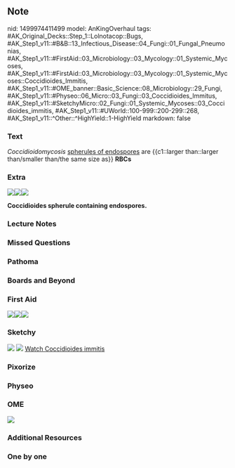 ## Note
nid: 1499974411499
model: AnKingOverhaul
tags: #AK_Original_Decks::Step_1::Lolnotacop::Bugs, #AK_Step1_v11::#B&B::13_Infectious_Disease::04_Fungi::01_Fungal_Pneumonias, #AK_Step1_v11::#FirstAid::03_Microbiology::03_Mycology::01_Systemic_Mycoses, #AK_Step1_v11::#FirstAid::03_Microbiology::03_Mycology::01_Systemic_Mycoses::Coccidioides_Immitis, #AK_Step1_v11::#OME_banner::Basic_Science::08_Microbiology::29_Fungi, #AK_Step1_v11::#Physeo::06_Micro::03_Fungi::03_Coccidioides_Immitus, #AK_Step1_v11::#SketchyMicro::02_Fungi::01_Systemic_Mycoses::03_Coccidioides_immitis, #AK_Step1_v11::#UWorld::100-999::200-299::268, #AK_Step1_v11::^Other::^HighYield::1-HighYield
markdown: false

### Text
<i>Coccidioidomycosis</i> <u>spherules of endospores</u> are
{{c1::larger than::larger than/smaller than/the same size as}}
<b>RBCs</b>

### Extra
<img src="paste-38521561678224.jpg"><img src=
"paste-38886633898212.jpg"><img src="paste-6107443495399.jpg">
<div>
  <b>Coccidioides spherule containing endospores.</b>
</div>

### Lecture Notes


### Missed Questions


### Pathoma


### Boards and Beyond


### First Aid
<img src="paste-387191301734403.jpg"><img src=
"paste-67f306a0e295212fffdceb5b5e7278bf843ddc10.jpg"><img src=
"paste-543394967322627.jpg">

### Sketchy
<img src="paste-543356312616963.jpg"> <img src=
"paste-26b18aa9f1e4a0dfadd278c57ab337de23b29465.png"> <a href=
"https://dashboard.sketchy.com/study/medical/courses/medical-microbiology/units/medical-microbiology-fungi/videos/medical-microbiology-fungi-systemic-mycoses-coccidioides-immitis?utm_source=anki&utm_medium=partnership&utm_campaign=february_update&utm_content=medical">
Watch Coccidioides immitis</a>

### Pixorize


### Physeo


### OME
<div class="ome-widget">
  <a href=
  "https://onlinemeded.org/spa/microbiology/fungi/acquire?ref=anki">
  <img src="_OME_AnkiFlashcards_Lesson_3.png"></a>
</div>

### Additional Resources


### One by one

